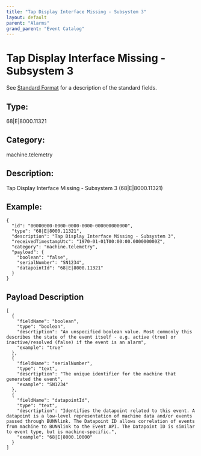 ```yaml
---
title: "Tap Display Interface Missing - Subsystem 3"
layout: default
parent: "Alarms"
grand_parent: "Event Catalog"
---
```


# Tap Display Interface Missing - Subsystem 3

See [Standard Format](/event-subscriptions/event-format) for a description of the standard fields.

## Type:

68\|E\|8000.11321

## Category:

machine.telemetry

## Description: 

Tap Display Interface Missing - Subsystem 3 (68\|E\|8000.11321)

## Example:

```
{
  "id": "00000000-0000-0000-0000-000000000000",
  "type": "68|E|8000.11321",
  "description": "Tap Display Interface Missing - Subsystem 3",
  "receivedTimestampUtc": "1970-01-01T00:00:00.000000000Z",
  "category": "machine.telemetry",
  "payload": {
    "boolean": "false",
    "serialNumber": "SN1234",
    "datapointId": "68|E|8000.11321"
  }
}
```

## Payload Description

```
[
  {
    "fieldName": "boolean",
    "type": "boolean",
    "descrtiption": "An unspecified boolean value. Most commonly this describes the state of the event itself - e.g. active (true) or inactive/resolved (false) if the event is an alarm",
    "example": "true"
  },
  {
    "fieldName": "serialNumber",
    "type": "text",
    "descrtiption": "The unique identifier for the machine that generated the event",
    "example": "SN1234"
  },
  {
    "fieldName": "datapointId",
    "type": "text",
    "descrtiption": "Identifies the datapoint related to this event. A datapoint is a low-level representation of machine data and/or events passed through BUNNlink. The Datapoint ID allows correlation of events from machine to BUNNlink to the Event API. The Datapoint ID is similar to event type, but is machine-specific.",
    "example": "68|E|8000.10000"
  }
]
```

